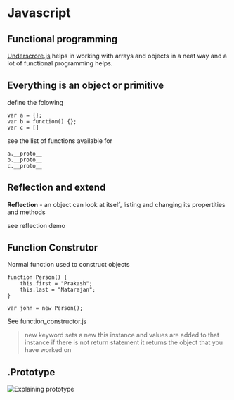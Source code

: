 # Javascript

## Functional programming

[Underscrore.js](http://underscorejs.org/docs/underscore.html) helps in working  with arrays and objects in a neat way and a lot of functional programming helps. 

## Everything is an object or primitive

define the folowing
```
var a = {};
var b = function() {};
var c = []
```

see the list of functions available for 
```
a.__proto__
b.__proto__
c.__proto__
```

## Reflection and extend

**Reflection** - an object can look at itself, listing and changing its propertities and methods

see reflection demo

## Function Construtor

Normal function used to construct objects

```
function Person() {
	this.first = "Prakash";
	this.last = "Natarajan";
}

var john = new Person();
```

See function_constructor.js

> new keyword sets a new this instance and values are added to that instance
> if there is not return statement it returns the object that you have worked on

## .Prototype

![Explaining prototype](https://www.dropbox.com/s/9z29hfbbeh8b6i2/Screenshot%202015-09-29%2017.20.28.png?dl=0)


